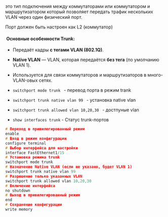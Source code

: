 это тип подключения между коммутаторами или коммутатором и маршрутизатором который позволяет передать трафик нескольких VLAN  через один физический порт. 

Порт должен быть настроен как L2 (коммутатор)

####  **Основные особенности Trunk:**

- Передаёт кадры **с тегами VLAN (802.1Q)**.
    
- **Native VLAN** — VLAN, которая передаётся **без тега** (по умолчанию VLAN 1).
    
- Используется для связи коммутаторов и маршрутизаторов в много-VLAN-овых сетях.


- ``switchport mode trunk `` - перевод порта в режим trank

- ``switchport trunk native vlan 99 `` - установка native vlan
  
- ``switchport trunk allowed vlan 10,20,30 `` - достпуные vlan 
  
- ``show interfaces trunk`` - Статус trunk-портов


``` c
# Переход в привилегированный режим
enable                          
# Вход в режим конфигурации
configure terminal         
# Выбор интерфейса для настройки
interface FastEthernet1/15 
# Установка режима trunk
switchport mode trunk           
# Назначение Native VLAN (если не указано, будет VLAN 1)
switchport trunk native vlan 99 
# Разрешение только указанных VLAN
switchport trunk allowed vlan 10,20,30  
# Включение интерфейса
no shutdown                     
# Выход в привилегированный режим
end                             
# Сохранение конфигурации
write memory                    
```

